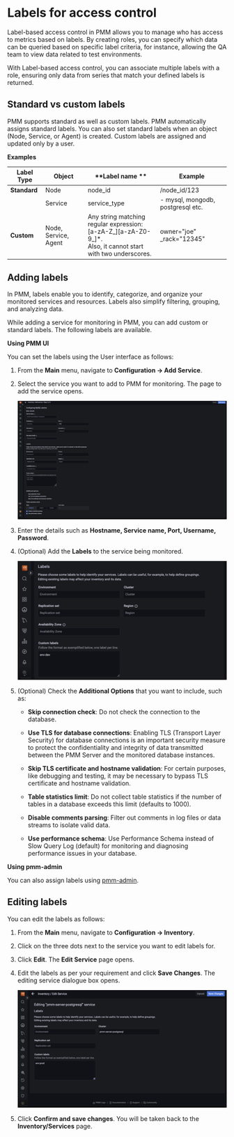 # Labels for access control


Label-based access control in PMM allows you to manage who has access to metrics based on labels. By creating roles, you can specify which data can be queried based on specific label criteria, for instance, allowing the QA team to view data related to test environments. 
 
With Label-based access control, you can associate multiple labels with a role, ensuring only data from series that match your defined labels is returned. 


## Standard vs custom labels

PMM supports standard as well as custom labels. PMM automatically assigns standard labels. You can also set standard labels when an object (Node, Service, or Agent) is created. Custom labels are assigned and updated only by a user.

**Examples**


| **Label Type**| **Object**| **Label name **| **Example** |                                                                                                
|----------|--------|-------|------------------------------|
| **Standard**  | Node   | node_id |/node_id/123|                                          
|          | Service|service_type   |   - mysql, mongodb, postgresql etc.                                     
| **Custom**| Node, Service, Agent| Any string matching regular expression: <br /> [a-zA-Z_][a-zA-Z0-9_]*. <br /> Also, it cannot start with two underscores.| owner="joe"<br/> _rack="12345"|


## Adding labels

In PMM, labels enable you to identify, categorize, and organize your monitored services and resources. Labels also simplify filtering, grouping, and analyzing data. 

While adding a service for monitoring in PMM, you can add custom or standard labels. The following labels are available.

**Using PMM UI**

You can set the labels using the User interface as follows:

1. From the **Main** menu, navigate to <i class="uil uil-cog"></i> **Configuration → Add Service**.

2. Select the service you want to add to PMM for monitoring. The page to add the service opens.

    ![!](../../_images/PMM_access_control_add_labels_services.png)

3. Enter the details such as **Hostname, Service name, Port, Username, Password**.


4. (Optional) Add the **Labels** to the service being monitored.

    ![!](../../_images/PMM_access_control_add_labels_to_add.png)

5. (Optional) Check the **Additional Options** that you want to include, such as:

    - **Skip connection check**: Do not check the connection to the database.

    - **Use TLS for database connections**: Enabling TLS (Transport Layer Security) for database connections is an important security measure to protect the confidentiality and integrity of data transmitted between the PMM Server and the monitored database instances.

    - **Skip TLS certificate and hostname validation**: For certain purposes, like debugging and testing, it may be necessary to bypass TLS certificate and hostname validation.

    - **Table statistics limit**: Do not collect table statistics if the number of tables in a database exceeds this limit (defaults to 1000).

    - **Disable comments parsing**: Filter out comments in log files or data streams to isolate valid data.

    - **Use performance schema**: Use Performance Schema instead of Slow Query Log (default) for monitoring and diagnosing performance issues in your database.
 
 **Using pmm-admin**

 You can also assign labels using [pmm-admin](../../details/commands/pmm-admin.md).

## Editing labels

You can edit the labels as follows:

1. From the **Main** menu, navigate to <i class="uil uil-cog"></i> **Configuration → Inventory**.

2. Click on the three dots next to the service you want to edit labels for.

3. Click **Edit**. The **Edit Service** page opens.

4. Edit the labels as per your requirement and click **Save Changes**. The editing service dialogue box opens.

    ![!](../../_images/PMM_access_edit_labels.png)


5. Click **Confirm and save changes**. You will be taken back to the **Inventory/Services** page.



